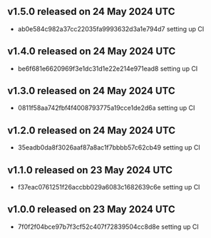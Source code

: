 ## v1.5.0 released on 24 May 2024 UTC
  * ab0e584c982a37cc22035fa9993632d3a1e794d7 setting up CI
## v1.4.0 released on 24 May 2024 UTC
  * be6f681e6620969f3e1dc31d1e22e214e971ead8 setting up CI
## v1.3.0 released on 24 May 2024 UTC
  * 0811f58aa742fbf4f4008793775a19cce1de2d6a setting up CI
## v1.2.0 released on 24 May 2024 UTC
  * 35eadb0da8f3026aaf87a8ac1f7bbbb57c62cb49 setting up CI
## v1.1.0 released on 23 May 2024 UTC
  * f37eac0761251f26accbb029a6083c1682639c6e setting up CI
## v1.0.0 released on 23 May 2024 UTC
  * 7f0f2f04bce97b7f3cf52c407f72839504cc8d8e setting up CI
